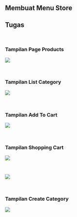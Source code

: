 ## Membuat Menu Store

<h2>Tugas</h2>

<br>

### Tampilan Page Products

<p><img src="https://github.com/raaffiy/CodeMart/blob/main/gambar/gambar1.png?raw=true"/></p> <br>

### Tampilan List Category

<p><img src="https://github.com/raaffiy/CodeMart/blob/main/gambar/gambar2.png?raw=true"/></p> <br>

### Tampilan Add To Cart

<p><img src="https://github.com/raaffiy/CodeMart/blob/main/gambar/gambar3.png?raw=true"/></p> <br>

### Tampilan Shopping Cart

<p><img src="https://github.com/raaffiy/CodeMart/blob/main/gambar/gambar4.png?raw=true"/></p> <br>
<p><img src="https://github.com/raaffiy/CodeMart/blob/main/gambar/gambar5.png?raw=true"/></p> <br>

### Tampilan Create Category

<p><img src="https://github.com/raaffiy/CodeMart/blob/main/gambar/gambar6.png?raw=true"/></p> <br>

<br>
